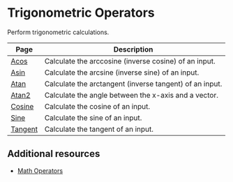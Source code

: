 # Trigonometric Operators

Perform trigonometric calculations.

| **Page** | **Description** |
| --- | --- |
| [Acos](Operator-Acos.md) | Calculate the arccosine (inverse cosine) of an input. |
| [Asin](Operator-Asin.md) | Calculate the arcsine (inverse sine) of an input. |
| [Atan](Operator-Atan.md) | Calculate the arctangent (inverse tangent) of an input. |
| [Atan2](Operator-Atan2.md) | Calculate the angle between the x-axis and a vector. |
| [Cosine](Operator-Cosine.md) | Calculate the cosine of an input. |
| [Sine](Operator-Sine.md) | Calculate the sine of an input. |
| [Tangent](Operator-Tangent.md) | Calculate the tangent of an input. |

## Additional resources

- [Math Operators](Math.md)

